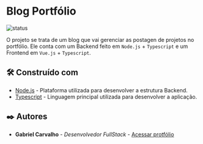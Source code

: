 # Blog Portfólio

![status](https://img.shields.io/badge/STATUS-CONCLUÍDO-%23E8FF01&?style=flat-square&logo=typescript)

O projeto se trata de um blog que vai gerenciar as postagen de projetos no portfólio. Ele conta com um Backend feito em `Node.js` + `Typescript` e um Frontend em `Vue.js` + `Typescript`.

## 🛠️ Construído com

* [Node.js](https://nodejs.org/en/) - Plataforma utilizada para desenvolver a estrutura Backend.
* [Typescript](https://developer.mozilla.org/pt-BR/docs/Web/JavaScript) - Linguagem principal utilizada para desenvolver a aplicação.

## ✒️ Autores

* **Gabriel Carvalho** - *Desenvolvedor FullStack* - [Acessar protfólio](https://gabrielcarvalho.tech)

